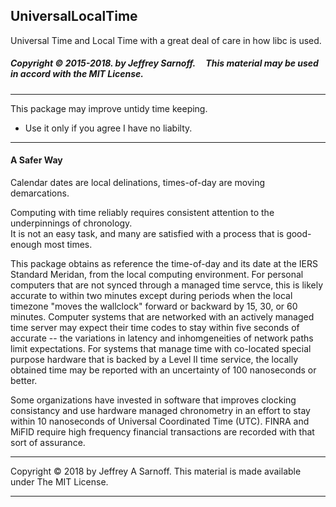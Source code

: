 ## UniversalLocalTime 

Universal Time and Local Time with a great deal of care in how libc is used.


##### Copyright &copy; 2015-2018. by Jeffrey Sarnoff.  &nbsp; &nbsp; This material may be used in accord with the MIT License.

------

This package may improve untidy time keeping.  

- Use it only if you agree I have no liabilty.

-----

#### A Safer Way 

Calendar dates are local delinations,  times-of-day are moving demarcations.

Computing with time reliably requires consistent attention to the underpinnings of chronology.   
It is not an easy task, and many are satisfied with a process that is good-enough most times.

This package obtains as reference the time-of-day and its date at the IERS Standard Meridan,
from the local computing environment.  For personal computers that are not synced through
a managed time servce, this is likely accurate to within two minutes except during periods
when the local timezone "moves the wallclock" forward or backward by 15, 30, or 60 minutes.
Computer systems that are networked with an actively managed time server may expect their
time codes to stay within five seconds of accurate -- the variations in latency and 
inhomgeneities of network paths limit expectations.  For systems that manage time with
co-located special purpose hardware that is backed by a Level II time service, the
locally obtained time may be reported with an uncertainty of 100 nanoseconds or better.

Some organizations have invested in software that improves clocking consistancy
and use hardware managed chronometry in an effort to stay within 10 nanoseconds
of Universal Coordinated Time (UTC).  FINRA and MiFID require high frequency
financial transactions are recorded with that sort of assurance.


****
Copyright &copy; 2018 by Jeffrey A Sarnoff. 
This material is made available under The MIT License.
****

